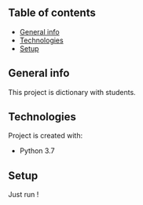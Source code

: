 ## Table of contents
* [General info](#general-info)
* [Technologies](#technologies)
* [Setup](#setup)

## General info
This project is dictionary with students. 

## Technologies
Project is created with:
* Python 3.7

## Setup
Just run !